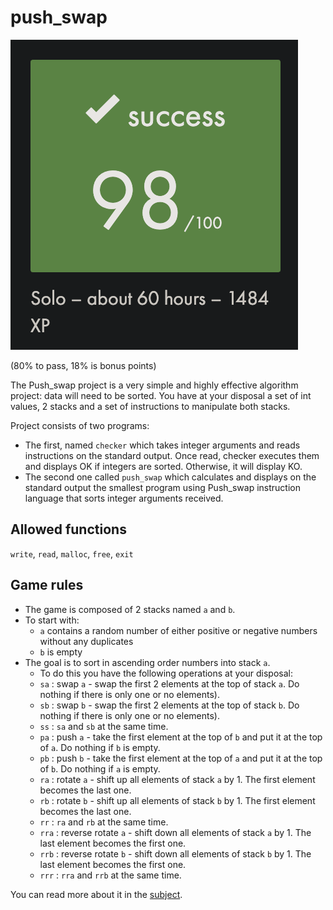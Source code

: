 # push_swap

![mark](https://github.com/rubenoid/push_swap/blob/main/push_swap_mark.png?raw=true)

(80% to pass, 18% is bonus points)


The Push_swap project is a very simple and highly effective algorithm project: data will
need to be sorted. You have at your disposal a set of int values, 2 stacks and a set of
instructions to manipulate both stacks.

Project consists of two programs:
- The first, named `checker` which takes integer arguments and reads instructions on
the standard output. Once read, checker executes them and displays OK if integers
are sorted. Otherwise, it will display KO.
- The second one called `push_swap` which calculates and displays on the standard
output the smallest program using Push_swap instruction language that sorts integer arguments received.

## Allowed functions
`write`, `read`, `malloc`, `free`, `exit`

## Game rules
- The game is composed of 2 stacks named `a` and `b`.
- To start with:
  - `a` contains a random number of either positive or negative numbers without any duplicates
  - `b` is empty
- The goal is to sort in ascending order numbers into stack `a`.
  - To do this you have the following operations at your disposal:
  - `sa` : swap `a` - swap the first 2 elements at the top of stack `a`. Do nothing if there
is only one or no elements).
  - `sb` : swap `b` - swap the first 2 elements at the top of stack `b`. Do nothing if there
is only one or no elements).
  - `ss` : `sa` and `sb` at the same time.
  - `pa` : push `a` - take the first element at the top of `b` and put it at the top of `a`. Do
nothing if `b` is empty.
  - `pb` : push `b` - take the first element at the top of `a` and put it at the top of `b`. Do
nothing if `a` is empty.
  - `ra` : rotate `a` - shift up all elements of stack `a` by 1. The first element becomes
the last one.
  - `rb` : rotate `b` - shift up all elements of stack `b` by 1. The first element becomes
the last one.
  - `rr` : `ra` and `rb` at the same time.
  - `rra` : reverse rotate `a` - shift down all elements of stack `a` by 1. The last element
becomes the first one.
  - `rrb` : reverse rotate `b` - shift down all elements of stack `b` by 1. The last element
becomes the first one.
  - `rrr` : `rra` and `rrb` at the same time.

You can read more about it in the [subject](https://github.com/rubenoid/push_swap/blob/main/push_swap.pdf).
